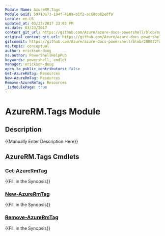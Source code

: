 ```yaml
---
Module Name: AzureRM.Tags
Module Guid: 59713673-194f-418a-b1f2-ac60db82edf9
Locale: en-US
updated_at: 03/23/2017 23:03 PM
ms.date: 03/23/2017
content_git_url: https://github.com/Azure/azure-docs-powershell/blob/master/azureps-cmdlets-docs/ResourceManager/AzureRM.Tags/v1.0.4.3/AzureRM.Tags.md
original_content_git_url: https://github.com/Azure/azure-docs-powershell/blob/master/azureps-cmdlets-docs/ResourceManager/AzureRM.Tags/v1.0.4.3/AzureRM.Tags.md
gitcommit: https://github.com/Azure/azure-docs-powershell/blob/280872fa529e03be2466fa2252957a2060a9dfe4
ms.topic: conceptual
author: erickson-doug
ms.author: PowerShellHelpPub
keywords: powershell, cmdlet
manager: erickson-doug
open_to_public_contributors: false
Get-AzureRmTag: Resources
New-AzureRmTag: Resources
Remove-AzureRmTag: Resources
_isModulePage: true
---
```


# AzureRM.Tags Module
## Description
{{Manually Enter Description Here}}

## AzureRM.Tags Cmdlets
### [Get-AzureRmTag](Get-AzureRmTag.md)
{{Fill in the Synopsis}}

### [New-AzureRmTag](New-AzureRmTag.md)
{{Fill in the Synopsis}}

### [Remove-AzureRmTag](Remove-AzureRmTag.md)
{{Fill in the Synopsis}}

